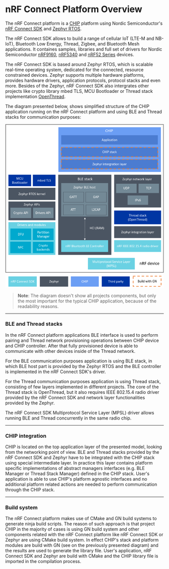 # nRF Connect Platform Overview

The nRF Connect platform is a [CHIP](https://github.com/project-chip/connectedhomeip) platform using Nordic Semiconductor's [nRF Connect SDK](https://developer.nordicsemi.com/nRF_Connect_SDK/doc/latest/nrf/index.html) and [Zephyr RTOS](https://zephyrproject.org/).

The nRF Connect SDK allows to build a range of cellular IoT (LTE-M and NB-IoT), Bluetooth Low Energy, Thread, Zigbee, and Bluetooth Mesh applications. It containes samples, libraries and full set of drivers for Nordic Semiconductor [nRF9160](https://www.nordicsemi.com/Products/Low-power-cellular-IoT/nRF9160), [nRF5340](https://www.nordicsemi.com/Software-and-tools/Development-Kits/nRF5340-PDK) and [nRF52 Series](https://www.nordicsemi.com/Products/Low-power-short-range-wireless) devices.

The nRF Connect SDK is based around Zephyr RTOS, which is scalable real-time operating system, dedicated for the connected, resource constrained devices. Zephyr supports multiple hardware platforms, provides hardware drivers, application protocols, protocol stacks and even more. Besides of the Zephyr, nRF Connect SDK also intergrates other projects like crypto library mbed TLS, MCU Bootloader or Thread stack implementation [OpenThread](https://openthread.io/).

The diagram presented below, shows simplified structure of the CHIP application running on the nRF Connect platform and using BLE and Thread stacks for communication purposes: 

![nrfconnect overview](../../examples/platform/nrfconnect/doc/images/nrfconnect_overview.png)

> **Note**: The diagram doesn't show all projects components, but only the most important for the typical CHIP application, because of the readability reasons.

<hr>

### BLE and Thread stacks

In the nRF Connect platform applications BLE interface is used to perform pairing and Thread network provisioning operations between CHIP device and CHIP controller. After that fully provisioned device is able to communicate with other devices inside of the Thread network.

For the BLE communication purposes application is using BLE stack, in which BLE host part is provided by the Zephyr RTOS and the BLE controller is implemented in the nRF Connect SDK's driver.

For the Thread communication purposes application is using Thread stack, consisting of few layers implemented in different projects. The core of the Thread stack is OpenThread, but it also requires IEEE 802.15.4 radio driver provided by the nRF Connect SDK and network layer functionalities provided by the Zephyr.

The nRF Connect SDK Multiprotocol Service Layer (MPSL) driver allows running BLE and Thread concurrently in the same radio chip.

<hr>

### CHIP integration

CHIP is located on the top application layer of the presented model, looking from the networking point of view. BLE and Thread stacks provided by the nRF Connect SDK and Zephyr have to be integrated with the CHIP stack using special intermediate layer. In practice this layer contains platform specific implementations of abstract managers interfaces (e.g. BLE Manager or Thread Stack Manager) defined in the CHIP stack. User's application is able to use CHIP's platform agnostic interfaces and no additional platform related actions are needed to perform communication through the CHIP stack.

<hr>

### Build system

The nRF Connect platform makes use of CMake and GN build systems to generate ninja build scripts. The reason of such approach is that project CHIP in the majority of cases is using GN build system and other components related with the nRF Connect platform like nRF Connect SDK or Zephyr are using CMake build system. In effect CHIP's stack and platform modules are build with GN (see on the previously presented diagram) and the results are used to generate the library file. User's application, nRF Connect SDK and Zephyr are build with CMake and the CHIP library file is imported in the compilation process.
